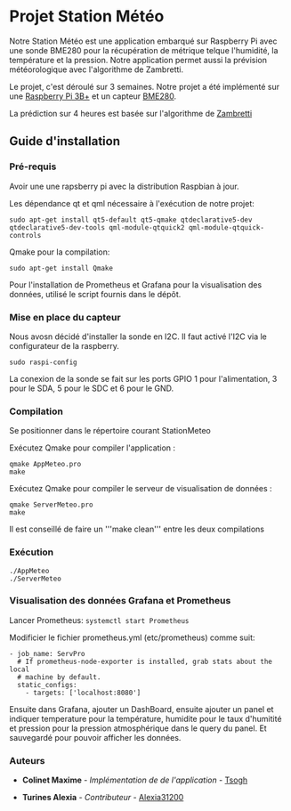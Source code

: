 # Projet Station Météo

Notre Station Météo est une application embarqué sur Raspberry Pi avec une sonde BME280 pour la récupération de métrique telque l'humidité, la température et la pression. Notre application permet aussi la prévision météorologique avec l'algorithme de  Zambretti.

Le projet, c'est déroulé sur 3 semaines. Notre projet a été implémenté sur une [Raspberry Pi 3B+](https://www.raspberrypi.org/products/raspberry-pi-3-model-b-plus/) et un capteur [BME280](https://www.waveshare.com/wiki/BME280_Environmental_Sensor).

La prédiction sur 4 heures est  basée sur l'algorithme de [Zambretti](http://drkfs.net/zambretti.htm)


## Guide d'installation

### Pré-requis

Avoir une une rapsberry pi avec la distribution Raspbian à jour.

Les dépendance qt et qml nécessaire à l'exécution de notre projet:

```
sudo apt-get install qt5-default qt5-qmake qtdeclarative5-dev qtdeclarative5-dev-tools qml-module-qtquick2 qml-module-qtquick-controls
```

Qmake pour la compilation:

```
sudo apt-get install Qmake
```
Pour l'installation de Prometheus et Grafana pour la visualisation des données, utilisé le script fournis dans le dépôt.

### Mise en place du capteur

Nous avosn décidé d'installer la sonde en I2C. Il faut activé l'I2C via le configurateur de la raspberry.
```
sudo raspi-config
```

La conexion de la sonde se fait sur les ports GPIO 1 pour l'alimentation, 3 pour le SDA, 5 pour le SDC et 6 pour le GND.

### Compilation

Se positionner dans le répertoire courant StationMeteo

Exécutez Qmake pour compiler l'application :

```
qmake AppMeteo.pro
make
```
Exécutez Qmake pour compiler le serveur de visualisation de données :

```
qmake ServerMeteo.pro
make
```
Il est conseillé de faire un '''make clean''' entre les deux compilations

### Exécution

```
./AppMeteo
./ServerMeteo
```
### Visualisation des données Grafana et Prometheus
Lancer Prometheus:
```systemctl start Prometheus```

Modificier le fichier prometheus.yml (etc/prometheus) comme suit:
```
- job_name: ServPro
  # If prometheus-node-exporter is installed, grab stats about the local
  # machine by default.
  static_configs:
    - targets: ['localhost:8080']
```
Ensuite dans Grafana, ajouter un DashBoard, ensuite ajouter un panel et indiquer temperature pour la température, humidite pour le taux d'humitité et pression pour la pression atmosphérique dans le query du panel. Et sauvegardé pour pouvoir afficher les données.






### Auteurs

* **Colinet Maxime** - *Implémentation de de l'application* - [Tsogh](https://github.com/tsogh/)

* **Turines Alexia** - *Contributeur* - [Alexia31200](https://github.com/Alexia31200)
